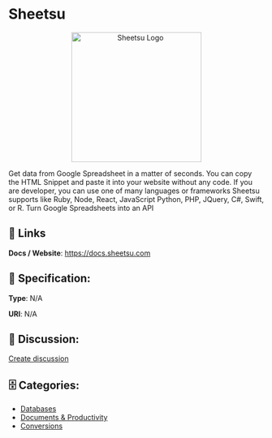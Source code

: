 # Sheetsu
<p align="center">
    <img width="256" src="https://raw.githubusercontent.com/apis-list/apis-list/main/apis/sheetsu/logo_256x256.png" alt="Sheetsu Logo"/>
</p>

Get data from Google Spreadsheet in a matter of seconds.  You can copy the HTML Snippet and paste it into your website without any code. If you are developer, you can use one of many languages or frameworks Sheetsu supports like Ruby, Node, React, JavaScript Python, PHP, JQuery, C#, Swift, or R. Turn Google Spreadsheets into an API

##  🔗 Links
**Docs / Website**: https://docs.sheetsu.com

## 🧬 Specification:
**Type**: N/A

**URI**: N/A

## 💬 Discussion:
[Create discussion](https://github.com/apis-list/apis-list/discussions/new)

## 🗄️ Categories:
- [Databases](https://github.com/apis-list/apis-list#databases)
- [Documents & Productivity](https://github.com/apis-list/apis-list#documents--productivity)
- [Conversions](https://github.com/apis-list/apis-list#conversions)



